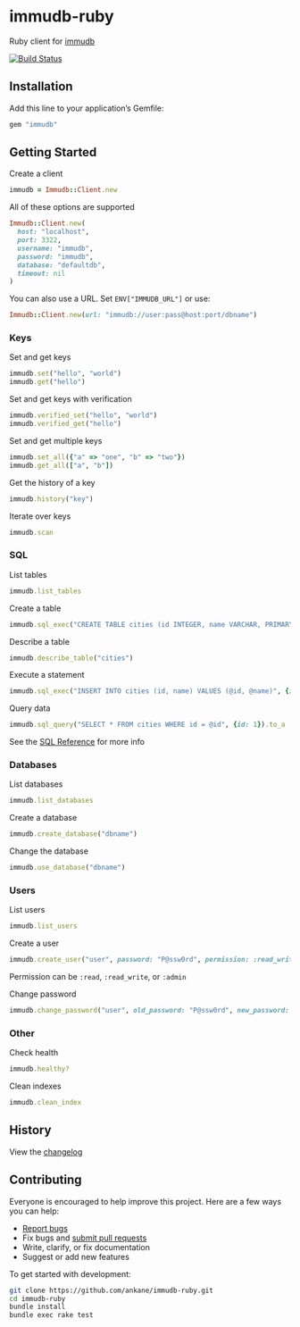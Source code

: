 # immudb-ruby

Ruby client for [immudb](https://github.com/codenotary/immudb)

[![Build Status](https://github.com/ankane/immudb-ruby/actions/workflows/build.yml/badge.svg)](https://github.com/ankane/immudb-ruby/actions)

## Installation

Add this line to your application’s Gemfile:

```ruby
gem "immudb"
```

## Getting Started

Create a client

```ruby
immudb = Immudb::Client.new
```

All of these options are supported

```ruby
Immudb::Client.new(
  host: "localhost",
  port: 3322,
  username: "immudb",
  password: "immudb",
  database: "defaultdb",
  timeout: nil
)
```

You can also use a URL. Set `ENV["IMMUDB_URL"]` or use:

```ruby
Immudb::Client.new(url: "immudb://user:pass@host:port/dbname")
```

### Keys

Set and get keys

```ruby
immudb.set("hello", "world")
immudb.get("hello")
```

Set and get keys with verification

```ruby
immudb.verified_set("hello", "world")
immudb.verified_get("hello")
```

Set and get multiple keys

```ruby
immudb.set_all({"a" => "one", "b" => "two"})
immudb.get_all(["a", "b"])
```

Get the history of a key

```ruby
immudb.history("key")
```

Iterate over keys

```ruby
immudb.scan
```

### SQL

List tables

```ruby
immudb.list_tables
```

Create a table

```ruby
immudb.sql_exec("CREATE TABLE cities (id INTEGER, name VARCHAR, PRIMARY KEY id)")
```

Describe a table

```ruby
immudb.describe_table("cities")
```

Execute a statement

```ruby
immudb.sql_exec("INSERT INTO cities (id, name) VALUES (@id, @name)", {id: 1, name: "Chicago"})
```

Query data

```ruby
immudb.sql_query("SELECT * FROM cities WHERE id = @id", {id: 1}).to_a
```

See the [SQL Reference](https://docs.immudb.io/master/reference/sql.html) for more info

### Databases

List databases

```ruby
immudb.list_databases
```

Create a database

```ruby
immudb.create_database("dbname")
```

Change the database

```ruby
immudb.use_database("dbname")
```

### Users

List users

```ruby
immudb.list_users
```

Create a user

```ruby
immudb.create_user("user", password: "P@ssw0rd", permission: :read_write, database: "dbname")
```

Permission can be `:read`, `:read_write`, or `:admin`

Change password

```ruby
immudb.change_password("user", old_password: "P@ssw0rd", new_password: "P@ssw0rd2")
```

### Other

Check health

```ruby
immudb.healthy?
```

Clean indexes

```ruby
immudb.clean_index
```

## History

View the [changelog](https://github.com/ankane/immudb-ruby/blob/master/CHANGELOG.md)

## Contributing

Everyone is encouraged to help improve this project. Here are a few ways you can help:

- [Report bugs](https://github.com/ankane/immudb-ruby/issues)
- Fix bugs and [submit pull requests](https://github.com/ankane/immudb-ruby/pulls)
- Write, clarify, or fix documentation
- Suggest or add new features

To get started with development:

```sh
git clone https://github.com/ankane/immudb-ruby.git
cd immudb-ruby
bundle install
bundle exec rake test
```
